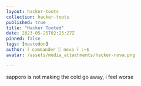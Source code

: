 ```yaml
---
layout: hacker-toots
collection: hacker-toots
published: true
title: "Hacker Tooted"
date: 2023-05-25T02:25:27Z
pinned: false
tags: [mastodon]
author: ⸸ commander ░ nova ⸸ :~$
avatar: /assets/media_attachments/hacker-nova.png

---
```


<p>sapporo is not making the cold go away, i feel worse</p>


